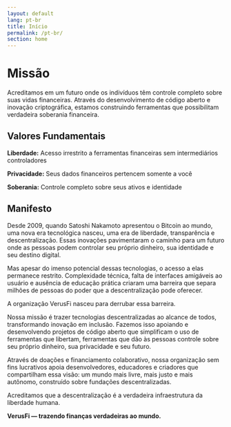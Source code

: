 ```yaml
---
layout: default
lang: pt-br
title: Início
permalink: /pt-br/
section: home
---
```


# Missão

Acreditamos em um futuro onde os indivíduos têm controle completo sobre suas vidas financeiras. Através do desenvolvimento de código aberto e inovação criptográfica, estamos construindo ferramentas que possibilitam verdadeira soberania financeira.

## Valores Fundamentais

**Liberdade:** Acesso irrestrito a ferramentas financeiras sem intermediários controladores

**Privacidade:** Seus dados financeiros pertencem somente a você

**Soberania:** Controle completo sobre seus ativos e identidade

## Manifesto

Desde 2009, quando Satoshi Nakamoto apresentou o Bitcoin ao mundo, uma nova era tecnológica nasceu, uma era de liberdade, transparência e descentralização. Essas inovações pavimentaram o caminho para um futuro onde as pessoas podem controlar seu próprio dinheiro, sua identidade e seu destino digital.

Mas apesar do imenso potencial dessas tecnologias, o acesso a elas permanece restrito. Complexidade técnica, falta de interfaces amigáveis ao usuário e ausência de educação prática criaram uma barreira que separa milhões de pessoas do poder que a descentralização pode oferecer.

A organização VerusFi nasceu para derrubar essa barreira.

Nossa missão é trazer tecnologias descentralizadas ao alcance de todos, transformando inovação em inclusão. Fazemos isso apoiando e desenvolvendo projetos de código aberto que simplificam o uso de ferramentas que libertam, ferramentas que dão às pessoas controle sobre seu próprio dinheiro, sua privacidade e seu futuro.

Através de doações e financiamento colaborativo, nossa organização sem fins lucrativos apoia desenvolvedores, educadores e criadores que compartilham essa visão: um mundo mais livre, mais justo e mais autônomo, construído sobre fundações descentralizadas.

Acreditamos que a descentralização é a verdadeira infraestrutura da liberdade humana.

**VerusFi — trazendo finanças verdadeiras ao mundo.**
